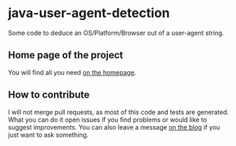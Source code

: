 java-user-agent-detection
=========================

Some code to deduce an OS/Platform/Browser out of a user-agent string. 

## Home page of the project

You will find all you need [on the homepage](http://pieroxy.net/blog/pages/java/user-agent-detection.html).

## How to contribute

I will not merge pull requests, as most of this code and tests are generated. What you can do it open issues if you find problems or would like to suggest improvements. You can also leave a message [on the blog](http://pieroxy.net/blog/2014/11/18/user_agent_detection_in_java.html) if you just want to ask something.
